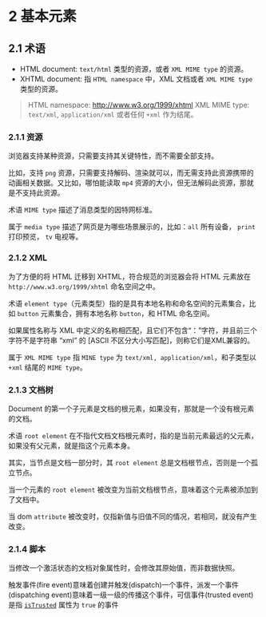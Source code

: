 # 2 基本元素

## 2.1 术语

- HTML document: `text/html` 类型的资源，或者 `XML MIME type` 的资源。
- XHTML document: 指 `HTML namespace` 中，XML 文档或者 `XML MIME type` 类型的资源。

> HTML namespace: http://www.w3.org/1999/xhtml
> XML MIME type: `text/xml`, `application/xml` 或者任何 `+xml` 作为结尾。

### 2.1.1 资源

浏览器支持某种资源，只需要支持其关键特性，而不需要全部支持。

比如，支持 `png` 资源，只需要支持解码、渲染就可以，而无需支持此资源携带的动画相关数据。又比如，哪怕能读取 `mp4` 资源的大小，但无法解码此资源，那就是不支持此资源。

术语 `MIME type` 描述了消息类型的因特网标准。

属于 `media type` 描述了网页是为哪些场景展示的，比如：`all` 所有设备， `print` 打印预览， `tv` 电视等。

### 2.1.2 XML

为了方便的将 HTML 迁移到 XHTML，符合规范的浏览器会将 HTML 元素放在 `http://www.w3.org/1999/xhtml` 命名空间之中。

术语 `element type`（元素类型）指的是具有本地名称和命名空间的元素集合，比如 `button` 元素集合，拥有本地名称 `button`，和 HTML 命名空间。

如果属性名称与 XML 中定义的名称相匹配，且它们不包含“：”字符，并且前三个字符不是字符串 “xml” 的 [ASCII 不区分大小写匹配]，则称它们是XML兼容的。

属于 `XML MIME type` 指 `MINE type` 为 `text/xml, application/xml`，和子类型以 `+xml` 结尾的 `MIME type`。

### 2.1.3 文档树

Document 的第一个子元素是文档的根元素，如果没有，那就是一个没有根元素的文档。

术语 `root element` 在不指代文档文档根元素时，指的是当前元素最远的父元素，如果没有父元素，就是指这个元素本身。

其实，当节点是文档一部分时，其 `root element` 总是文档根节点，否则是一个孤立节点。

当一个元素的 `root element` 被改变为当前文档根节点，意味着这个元素被添加到了文档中。

当 dom `attribute` 被改变时，仅指新值与旧值不同的情况，若相同，就没有产生改变。

### 2.1.4 脚本

当修改一个激活状态的文档对象属性时，会修改其原始值，而非数据快照。

触发事件(fire event)意味着创建并触发(dispatch)一个事件，派发一个事件(dispatching event)意味着一级一级的传播这个事件，可信事件(trusted event)是指 [`isTrusted`](https://www.w3.org/TR/html5/infrastructure.html#dom-event-istrusted) 属性为 `true` 的事件